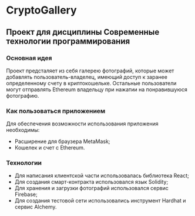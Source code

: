 # CryptoGallery
## Проект для дисциплины Современные технологии программирования

### Основная идея

Проект предсталяет из себя галерею фотографий, которые может добавлять пользователь-владелец, имеющий доступ к заранее определенному счету в криптокошельке. Остальные пользователи могут отправлять Ethereum владельцу при нажатии на понравившуюся фотографию.

### Как пользоваться приложением

Для обеспечения возможности использования приложения необходимы:
+ Расширение для браузера MetaMask;
+ Кошелек и счет с Ethereum.

### Технологии

+ Для написания клиентской части использовалась библиотека React;
+ Для создания смарт-контракта использовался язык Solidity;
+ Для хранения и загрузки фотографий использовался сервис Firebase;
+ Для создания тестовой сети использовались инструмент Hardhat и сервис Alchemy.
